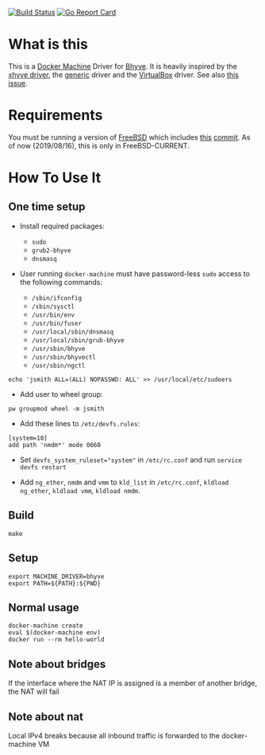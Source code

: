 [![Build Status](https://api.cirrus-ci.com/github/swills/docker-machine-driver-bhyve.svg)](https://cirrus-ci.com/github/swills/docker-machine-driver-bhyve/)
[![Go Report Card](https://goreportcard.com/badge/github.com/swills/docker-machine-driver-bhyve)](https://goreportcard.com/report/github.com/swills/docker-machine-driver-bhyve)

# What is this

This is a [Docker Machine](https://docs.docker.com/machine/overview/) Driver for [Bhyve](http://bhyve.org/). It is
heavily inspired by the [xhyve driver](https://github.com/machine-drivers/docker-machine-driver-xhyve), the
[generic](https://github.com/docker/machine/tree/master/drivers/generic) driver and the
[VirtualBox](https://github.com/docker/machine/tree/master/drivers/virtualbox) driver.
See also [this issue](https://github.com/machine-drivers/docker-machine-driver-xhyve/issues/200).

# Requirements

You must be running a version of [FreeBSD](https://www.FreeBSD.org/) which includes [this](https://svnweb.freebsd.org/base?view=revision&revision=342168) [commit](https://github.com/freebsd/freebsd/commit/53dba18a1b398c13a795558d636b8dce20ef376f). As of now (2019/08/16), this is only in FreeBSD-CURRENT.

# How To Use It

## One time setup

* Install required packages:
  * `sudo`
  * `grub2-bhyve`
  * `dnsmasq`

* User running `docker-machine` must have password-less `sudo` access to the following commands:
  * `/sbin/ifconfig`
  * `/sbin/sysctl`
  * `/usr/bin/env`
  * `/usr/bin/fuser`
  * `/usr/local/sbin/dnsmasq`
  * `/usr/local/sbin/grub-bhyve`
  * `/usr/sbin/bhyve`
  * `/usr/sbin/bhyvectl`
  * `/usr/sbin/ngctl`

```
echo 'jsmith ALL=(ALL) NOPASSWD: ALL' >> /usr/local/etc/sudoers
```

* Add user to wheel group:

```
pw groupmod wheel -m jsmith
```

* Add these lines to `/etc/devfs.rules`:

```
[system=10]
add path 'nmdm*' mode 0660
```

* Set `devfs_system_ruleset="system"` in `/etc/rc.conf` and run `service devfs restart`

* Add `ng_ether`, `nmdm` and `vmm` to `kld_list` in `/etc/rc.conf`, `kldload ng_ether`, `kldload vmm`, `kldload nmdm`.

## Build

```
make
```

## Setup

```
export MACHINE_DRIVER=bhyve
export PATH=${PATH}:${PWD}
```

## Normal usage

```
docker-machine create
eval $(docker-machine env)
docker run --rm hello-world
```

## Note about bridges

If the interface where the NAT IP is assigned is a member of another bridge, the NAT will fail

## Note about nat

Local IPv4 breaks because all inbound traffic is forwarded to the docker-machine VM
